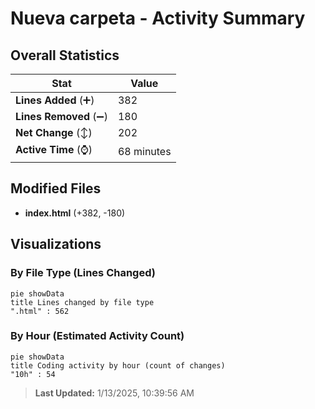 # Nueva carpeta - Activity Summary 

## Overall Statistics

| Stat                   | Value                                                             |
| ---------------------- | ----------------------------------------------------------------- |
| **Lines Added** (➕)   | 382                                          |
| **Lines Removed** (➖) | 180                                        |
| **Net Change** (↕)    | 202                |
| **Active Time** (⌚)   | 68 minutes |


## Modified Files
- **index.html** (+382, -180)

## Visualizations

### By File Type (Lines Changed)

```mermaid
pie showData
title Lines changed by file type
".html" : 562
```

### By Hour (Estimated Activity Count)

```mermaid
pie showData
title Coding activity by hour (count of changes)
"10h" : 54
```


> **Last Updated:** 1/13/2025, 10:39:56 AM